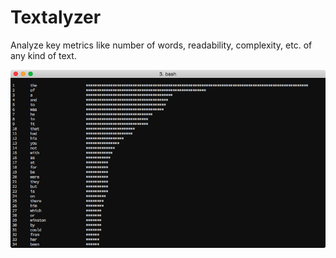 # Textalyzer

Analyze key metrics like number of words, readability, complexity, etc.
of any kind of text.

![Screenshot](./images/screenshot.png)
